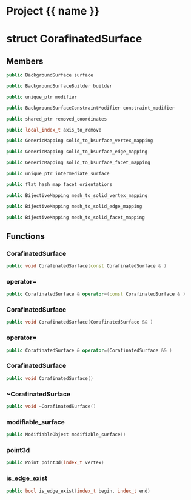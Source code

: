 <script setup>
import {useRoute} from 'vitepress'
const {path} = useRoute()
const tokens = path.split('/')
const words = tokens[2].split('-');
for (let i = 0; i < words.length; i++) {
    words[i] = words[i].charAt(0).toUpperCase() + words[i].slice(1);
    words[i] = words[i].replace('geode', 'Geode')
}
const name = words.join('-');
</script>
# Project {{ name }}

# struct CorafinatedSurface


## Members

```cpp
public BackgroundSurface surface

```

```cpp
public BackgroundSurfaceBuilder builder

```

```cpp
public unique_ptr modifier

```

```cpp
public BackgroundSurfaceConstraintModifier constraint_modifier

```

```cpp
public shared_ptr removed_coordinates

```

```cpp
public local_index_t axis_to_remove

```

```cpp
public GenericMapping solid_to_bsurface_vertex_mapping

```

```cpp
public GenericMapping solid_to_bsurface_edge_mapping

```

```cpp
public GenericMapping solid_to_bsurface_facet_mapping

```

```cpp
public unique_ptr intermediate_surface

```

```cpp
public flat_hash_map facet_orientations

```

```cpp
public BijectiveMapping mesh_to_solid_vertex_mapping

```

```cpp
public BijectiveMapping mesh_to_solid_edge_mapping

```

```cpp
public BijectiveMapping mesh_to_solid_facet_mapping

```



## Functions

### CorafinatedSurface

```cpp
public void CorafinatedSurface(const CorafinatedSurface & )
```


### operator=

```cpp
public CorafinatedSurface & operator=(const CorafinatedSurface & )
```


### CorafinatedSurface

```cpp
public void CorafinatedSurface(CorafinatedSurface && )
```


### operator=

```cpp
public CorafinatedSurface & operator=(CorafinatedSurface && )
```


### CorafinatedSurface

```cpp
public void CorafinatedSurface()
```


### ~CorafinatedSurface

```cpp
public void ~CorafinatedSurface()
```


### modifiable_surface

```cpp
public ModifiableObject modifiable_surface()
```


### point3d

```cpp
public Point point3d(index_t vertex)
```


### is_edge_exist

```cpp
public bool is_edge_exist(index_t begin, index_t end)
```




